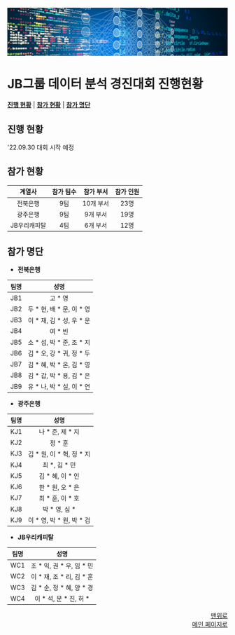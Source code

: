 ![Data Science](images/ds.png)

# JB그룹 데이터 분석 경진대회 진행현황

[**진행 현황**](#진행-현황)
| [**참가 현황**](#참가-현황)
| [**참가 명단**](#참가-명단)

## 진행 현황
'22.09.30 대회 시작 예정

## 참가 현황
| 계열사  | 참가 팀수 | 참가 부서 | 참가 인원 |
| :---: | :---: | :---: | :---: |
| 전북은행 | 9팀 | 10개 부서 | 23명 |
| 광주은행 | 9팀 | 9개 부서 | 19명 |
| JB우리캐피탈 | 4팀 | 6개 부서 | 12명 |

## 참가 명단
* **전북은행**

| 팀명 | 성명 |
| :---: | :---: |
| JB1 | 고 \* 영 |
| JB2 | 두 \* 현, 배 \* 문, 이 \* 영 |
| JB3 | 이 \* 재, 김 \* 성, 우 \* 운 |
| JB4 | 여 \* 빈 |
| JB5 | 소 \* 섭, 박 \* 준, 조 \* 지 |
| JB6 | 김 \* 오, 강 \* 귀, 정 \* 두 |
| JB7 | 김 \* 혜, 박 \* 온, 김 \* 영 |
| JB8 | 김 \* 갑, 박 \* 용, 김 \* 은 |
| JB9 | 유 \* 나, 박 \* 실, 이 \* 연 |

* **광주은행**

| 팀명 | 성명 |
| :---: | :---: |
| KJ1 | 나 \* 준, 제 \* 지 |
| KJ2 | 정 \* 훈 |
| KJ3 | 김 \* 원, 이 \* 혁, 정 \* 지 |
| KJ4 | 최 \*, 김 \* 민 |
| KJ5 | 김 \* 혜, 이 \* 인 |
| KJ6 | 한 \* 원, 오 \* 은 |
| KJ7 | 최 \* 훈, 이 \* 호 |
| KJ8 | 박 \* 영, 심 \* |
| KJ9 | 이 \* 영, 박 \* 원, 박 \* 검|

* **JB우리캐피탈**

| 팀명 | 성명 |
| :---: | :---: |
| WC1 | 조 \* 익, 권 \* 우, 임 \* 민 |
| WC2 | 이 \* 재, 조 \* 리, 김 \* 훈 |
| WC3 | 김 \* 순, 정 \* 혜, 양 \* 경 |
| WC4 | 이 \* 석, 문 \* 진, 허 \* |

<p align="right">
<a href="#jb그룹-데이터-분석-경진대회-진행현황">맨위로</a><br>
<a href="https://github.com/JBFG/ds_competition#jb그룹-데이터-분석-경진대회">메인 페이지로</a>
</p>
